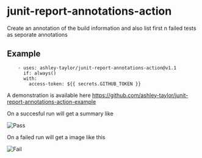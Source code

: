 # junit-report-annotations-action
Create an annotation of the build information and also list first n failed tests as seporate annotations

## Example
```
    - uses: ashley-taylor/junit-report-annotations-action@v1.1
      if: always()
      with:
        access-token: ${{ secrets.GITHUB_TOKEN }}
``` 
   
A demonstration is available here
https://github.com/ashley-taylor/junit-report-annotations-action-example

On a succesful run will get a summary like

![Pass](/../images/pass.png?raw=true "Pass")

On a failed run will get a image like this

![Fail](/../images/fail.png?raw=true "Fail")
